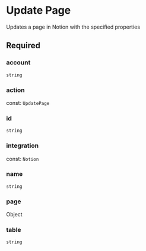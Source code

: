 # Update Page

Updates a page in Notion with the specified properties

## Required

### account

`string`

### action

const: `UpdatePage`

### id

`string`

### integration

const: `Notion`

### name

`string`

### page

Object

### table

`string`
